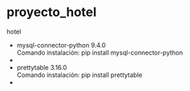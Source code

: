 # proyecto_hotel
hotel
<ul>
    <li>mysql-connector-python 9.4.0</br>
    Comando instalación: pip install mysql-connector-python
<li>
    <li>prettytable 3.16.0</br>
    Comando instalación: pip install prettytable
<li>